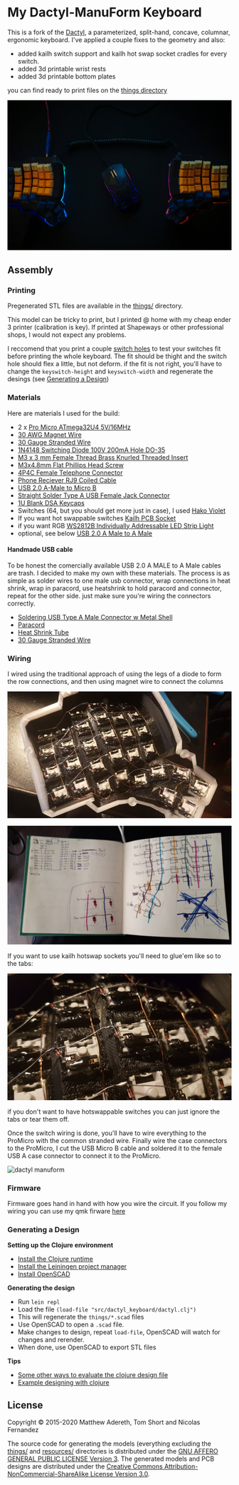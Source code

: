 # My Dactyl-ManuForm Keyboard

This is a fork of the [Dactyl](https://github.com/adereth/dactyl-keyboard), a parameterized, split-hand, concave, columnar, ergonomic keyboard.
I've applied a couple fixes to the geometry and also:

- added kailh switch support and kailh hot swap socket cradles for every switch.
- added 3d printable wrist rests
- added 3d printable bottom plates

you can find ready to print files on the [things directory](https://github.com/burabure/dactyl-keyboard/blob/master/things/)

![dactyl manuform](images/dactyl01.jpg)

## Assembly

### Printing

Pregenerated STL files are available in the [things/](things/) directory.

This model can be tricky to print, but I printed @ home with my cheap ender 3 printer (calibration is key).
If printed at Shapeways or other professional shops, I would not expect any problems.

I reccomend that you print a couple [switch holes](things/switch-hole.stl) to test your switches fit before printing the whole keyboard.
The fit should be thight and the switch hole should flex a little, but not deform. if the fit is not right, you'll have to change the `keyswitch-height` and `keyswitch-width` and regenerate the desings (see [Generating a Design](#generating-a-design))

### Materials

Here are materials I used for the build:

- 2 x [Pro Micro ATmega32U4 5V/16MHz](https://www.amazon.com/gp/product/B01HCXMBOU/ref=ppx_yo_dt_b_asin_title_o05_s00?ie=UTF8&psc=1)
- [30 AWG Magnet Wire](https://www.amazon.com/BNTECHGO-AWG-Magnet-Wire-Transformers/dp/B07GBMKMKY/ref=sr_1_13?dchild=1&keywords=30+awg+wire&qid=1593643486&sr=8-13)
- [30 Gauge Stranded Wire](https://www.amazon.com/BNTECHGO-Silicone-Flexible-Resistant-Insulation/dp/B01M70EDCW/ref=sr_1_14?dchild=1&keywords=30+awg+wire&qid=1593643486&sr=8-14)
- [1N4148 Switching Diode 100V 200mA Hole DO-35](https://www.amazon.com/McIgIcM-1n4148-switching-Standard-Through/dp/B06XB1R2NK/ref=sr_1_3?dchild=1&keywords=1N4148+diodes&qid=1593644189&sr=8-3)
- [M3 x 3 mm Female Thread Brass Knurled Threaded Insert](https://www.amazon.com/gp/product/B01IYWTCWW/ref=ppx_yo_dt_b_asin_title_o02_s00?ie=UTF8&psc=1)
- [M3x4.8mm Flat Phillips Head Screw](https://www.amazon.com/uxcell-Computer-M3x4-8mm-Phillips-200pcs/dp/B01N3ZG5OM/ref=sr_1_3?dchild=1&keywords=M3+screws+5mm&qid=1593643935&sr=8-3)
- [4P4C Female Telephone Connector](https://www.amazon.com/gp/product/B07S48FL5H/ref=ppx_yo_dt_b_asin_title_o02_s00?ie=UTF8&psc=1)
- [Phone Reciever RJ9 Coiled Cable](https://www.amazon.com/gp/product/B07CJ8SVB4/ref=ppx_yo_dt_b_asin_title_o02_s00?ie=UTF8&psc=1)
- [USB 2.0 A-Male to Micro B](https://www.amazon.com/gp/product/B0719H12WD/ref=ppx_yo_dt_b_asin_title_o02_s00?ie=UTF8&psc=1)
- [Straight Solder Type A USB Female Jack Connector](https://www.amazon.com/gp/product/B0094DXENY/ref=ppx_yo_dt_b_asin_title_o01_s00?ie=UTF8&psc=1)
- [1U Blank DSA Keycaps](https://www.amazon.com/-/es/gp/product/B07VT7JP8Q/ref=ppx_yo_dt_b_asin_title_o04_s00?currency=USD&ie=UTF8&language=en_US&psc=1)
- Switches (64, but you should get more just in case), I used [Hako Violet](https://kbdfans.com/products/hako-violet-mechanical-switches)
- If you want hot swappable switches [Kailh PCB Socket](https://kbdfans.com/products/mechanical-keyboard-switches-kailh-pcb-socket)
- if you want RGB [WS2812B Individually Addressable LED Strip Light](https://www.amazon.com/gp/product/B00ZHB9M6A/ref=ppx_yo_dt_b_asin_title_o03_s00?ie=UTF8&psc=1)
- optional, see below [USB 2.0 A Male to A Male](https://www.amazon.com/Monoprice-Transfer-Enclosures-Printers-Cameras/dp/B002KKXP3M/ref=sr_1_7?dchild=1&keywords=usb+a+to+usb+a&qid=1593642770&sr=8-7)

#### Handmade USB cable

To be honest the comercially available USB 2.0 A MALE to A Male cables are trash. I decided to make my own with these materials.
 The process is as simple as solder wires to one male usb connector, wrap connections in heat shrink, wrap in paracord, use heatshrink to hold paracord and connector, repeat for the other side. just make sure you're wiring the connectors correctly.
- [Soldering USB Type A Male Connector w Metal Shell](https://www.amazon.com/gp/product/B012T99HI0/ref=ppx_yo_dt_b_asin_title_o01_s00?ie=UTF8&psc=1)
- [Paracord](https://www.amazon.com/gp/product/B01N6EDEIJ/ref=ppx_yo_dt_b_asin_title_o01_s00?ie=UTF8&psc=1)
- [Heat Shrink Tube](https://www.amazon.com/gp/product/B01MFA3OFA/ref=ppx_yo_dt_b_asin_title_o01_s00?ie=UTF8&psc=1)
- [30 Gauge Stranded Wire](https://www.amazon.com/BNTECHGO-Silicone-Flexible-Resistant-Insulation/dp/B01M70EDCW/ref=sr_1_14?dchild=1&keywords=30+awg+wire&qid=1593643486&sr=8-14)

### Wiring

I wired using the traditional approach of using the legs of a diode to form the row connections, and then using magnet wire to connect the columns

![Dactyl wiring](images/dactyl_wiring.jpg)

![Dactyl wiring](images/dactyl_diagram.jpg)

If you want to use kailh hotswap sockets you'll need to glue'em like so to the tabs:

![Dactyl sockets](images/dactyl_socket.jpg)

if you don't want to have hotswappable switches you can just ignore the tabs or tear them off.

Once the switch wiring is done, you'll have to wire everything to the ProMicro with the common stranded wire.
Finally wire the case connectors to the ProMicro, I cut the USB Micro B cable and soldered it to the female USB A case connector to connect it to the ProMicro.

![dactyl manuform](images/dactyl02.jpg)

### Firmware

Firmware goes hand in hand with how you wire the circuit. 
 If you follow my wiring you can use my qmk firware [here](https://github.com/burabure/qmk_firmware/tree/master/keyboards/dactyl_manuform)

### Generating a Design

**Setting up the Clojure environment**

- [Install the Clojure runtime](https://clojure.org)
- [Install the Leiningen project manager](http://leiningen.org/)
- [Install OpenSCAD](http://www.openscad.org/)

**Generating the design**

- Run `lein repl`
- Load the file `(load-file "src/dactyl_keyboard/dactyl.clj")`
- This will regenerate the `things/*.scad` files
- Use OpenSCAD to open a `.scad` file.
- Make changes to design, repeat `load-file`, OpenSCAD will watch for changes and rerender.
- When done, use OpenSCAD to export STL files

**Tips**

- [Some other ways to evaluate the clojure design file](http://stackoverflow.com/a/28213489)
- [Example designing with clojure](http://adereth.github.io/blog/2014/04/09/3d-printing-with-clojure/)

## License

Copyright © 2015-2020 Matthew Adereth, Tom Short and Nicolas Fernandez

The source code for generating the models (everything excluding the [things/](things/) and [resources/](resources/) directories is distributed under the [GNU AFFERO GENERAL PUBLIC LICENSE Version 3](LICENSE). The generated models and PCB designs are distributed under the [Creative Commons Attribution-NonCommercial-ShareAlike License Version 3.0](LICENSE-models).
